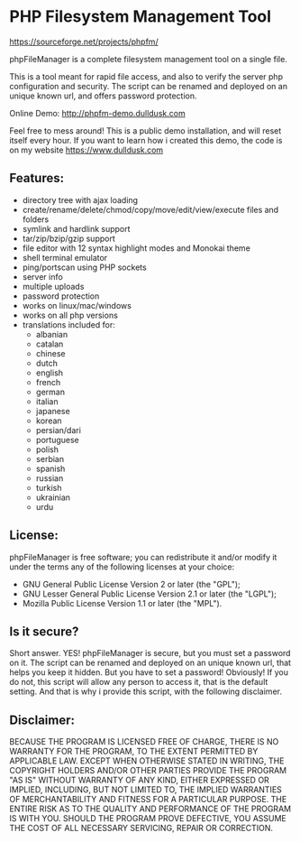 # PHP Filesystem Management Tool

https://sourceforge.net/projects/phpfm/

phpFileManager is a complete filesystem management tool on a single file.

This is a tool meant for rapid file access, and also to verify the server php configuration and security.
The script can be renamed and deployed on an unique known url, and offers password protection.

Online Demo: http://phpfm-demo.dulldusk.com

Feel free to mess around! This is a public demo installation, and will reset itself every hour.
If you want to learn how i created this demo, the code is on my website https://www.dulldusk.com

## Features:
- directory tree with ajax loading
- create/rename/delete/chmod/copy/move/edit/view/execute files and folders
- symlink and hardlink support
- tar/zip/bzip/gzip support
- file editor with 12 syntax highlight modes and Monokai theme
- shell terminal emulator
- ping/portscan using PHP sockets
- server info
- multiple uploads
- password protection
- works on linux/mac/windows
- works on all php versions
- translations included for:
    - albanian 
    - catalan
    - chinese
    - dutch
    - english
    - french
    - german
    - italian
    - japanese
    - korean
    - persian/dari
    - portuguese
    - polish
    - serbian
    - spanish
    - russian
    - turkish
    - ukrainian
    - urdu

## License:
phpFileManager is free software; you can redistribute it and/or modify it
under the terms any of the following licenses at your choice:
- GNU General Public License Version 2 or later (the "GPL");
- GNU Lesser General Public License Version 2.1 or later (the "LGPL");
- Mozilla Public License Version 1.1 or later (the "MPL").

## Is it secure?
Short answer. YES! phpFileManager is secure, but you must set a password on it.
The script can be renamed and deployed on an unique known url, that helps you keep it hidden.
But you have to set a password! Obviously!
If you do not, this script will allow any person to access it, that is the default setting.
And that is why i provide this script, with the following disclaimer.

## Disclaimer:
BECAUSE THE PROGRAM IS LICENSED FREE OF CHARGE, THERE IS NO WARRANTY FOR THE PROGRAM, TO THE EXTENT PERMITTED BY APPLICABLE LAW.
EXCEPT WHEN OTHERWISE STATED IN WRITING, THE COPYRIGHT HOLDERS AND/OR OTHER PARTIES PROVIDE THE PROGRAM "AS IS" WITHOUT WARRANTY OF ANY KIND, EITHER EXPRESSED OR IMPLIED, INCLUDING, BUT NOT LIMITED TO, THE IMPLIED WARRANTIES OF MERCHANTABILITY AND FITNESS FOR A PARTICULAR PURPOSE. THE ENTIRE RISK AS TO THE QUALITY AND PERFORMANCE OF THE PROGRAM IS WITH YOU. SHOULD THE PROGRAM PROVE DEFECTIVE, YOU ASSUME THE COST OF ALL NECESSARY SERVICING, REPAIR OR CORRECTION.
